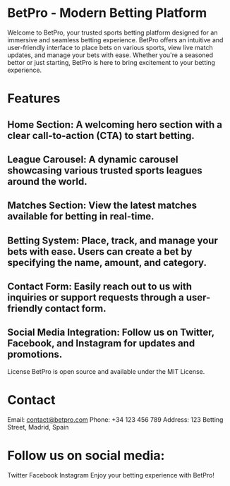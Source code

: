 # BetPro - Modern Betting Platform
 Welcome to BetPro, your trusted sports betting platform designed for an immersive and seamless betting experience. BetPro offers an intuitive and user-friendly interface to place bets on various sports, view live match updates, and manage your bets with ease. Whether you're a seasoned bettor or just starting, BetPro is here to bring excitement to your betting experience.

# Features
##  Home Section: A welcoming hero section with a clear call-to-action (CTA) to start betting.
## League Carousel: A dynamic carousel showcasing various trusted sports leagues around the world.
## Matches Section: View the latest matches available for betting in real-time.
## Betting System: Place, track, and manage your bets with ease. Users can create a bet by specifying the name, amount, and category.
## Contact Form: Easily reach out to us with inquiries or support requests through a user-friendly contact form.
## Social Media Integration: Follow us on Twitter, Facebook, and Instagram for updates and promotions.

License
BetPro is open source and available under the MIT License.

# Contact
Email: contact@betpro.com
Phone: +34 123 456 789
Address: 123 Betting Street, Madrid, Spain
# Follow us on social media:

Twitter
Facebook
Instagram
Enjoy your betting experience with BetPro!



